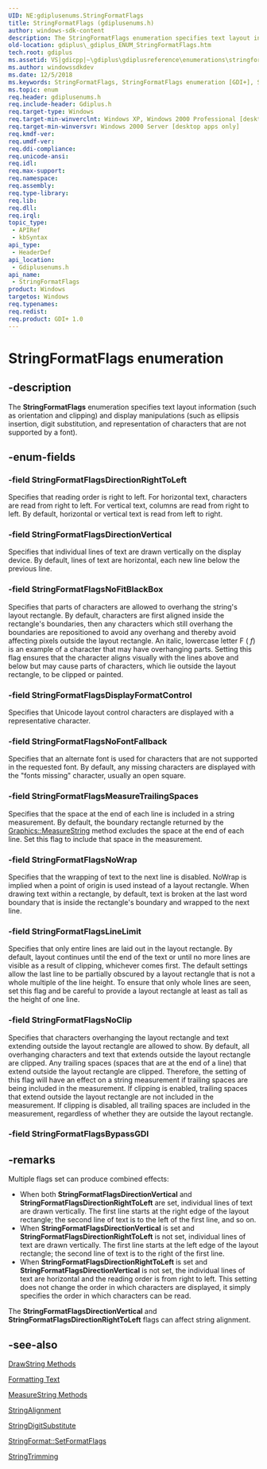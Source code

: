 ```yaml
---
UID: NE:gdiplusenums.StringFormatFlags
title: StringFormatFlags (gdiplusenums.h)
author: windows-sdk-content
description: The StringFormatFlags enumeration specifies text layout information (such as orientation and clipping) and display manipulations (such as ellipsis insertion, digit substitution, and representation of characters that are not supported by a font).
old-location: gdiplus\_gdiplus_ENUM_StringFormatFlags.htm
tech.root: gdiplus
ms.assetid: VS|gdicpp|~\gdiplus\gdiplusreference\enumerations\stringformatflags.htm
ms.author: windowssdkdev
ms.date: 12/5/2018
ms.keywords: StringFormatFlags, StringFormatFlags enumeration [GDI+], StringFormatFlagsDirectionRightToLeft, StringFormatFlagsDirectionVertical, StringFormatFlagsDisplayFormatControl, StringFormatFlagsLineLimit, StringFormatFlagsMeasureTrailingSpaces, StringFormatFlagsNoClip, StringFormatFlagsNoFitBlackBox, StringFormatFlagsNoFontFallback, StringFormatFlagsNoWrap, _gdiplus_ENUM_StringFormatFlags, gdiplus._gdiplus_ENUM_StringFormatFlags, gdiplusenums/StringFormatFlags, gdiplusenums/StringFormatFlagsDirectionRightToLeft, gdiplusenums/StringFormatFlagsDirectionVertical, gdiplusenums/StringFormatFlagsDisplayFormatControl, gdiplusenums/StringFormatFlagsLineLimit, gdiplusenums/StringFormatFlagsMeasureTrailingSpaces, gdiplusenums/StringFormatFlagsNoClip, gdiplusenums/StringFormatFlagsNoFitBlackBox, gdiplusenums/StringFormatFlagsNoFontFallback, gdiplusenums/StringFormatFlagsNoWrap
ms.topic: enum
req.header: gdiplusenums.h
req.include-header: Gdiplus.h
req.target-type: Windows
req.target-min-winverclnt: Windows XP, Windows 2000 Professional [desktop apps only]
req.target-min-winversvr: Windows 2000 Server [desktop apps only]
req.kmdf-ver: 
req.umdf-ver: 
req.ddi-compliance: 
req.unicode-ansi: 
req.idl: 
req.max-support: 
req.namespace: 
req.assembly: 
req.type-library: 
req.lib: 
req.dll: 
req.irql: 
topic_type:
 - APIRef
 - kbSyntax
api_type:
 - HeaderDef
api_location:
 - Gdiplusenums.h
api_name:
 - StringFormatFlags
product: Windows
targetos: Windows
req.typenames: 
req.redist: 
req.product: GDI+ 1.0
---
```


# StringFormatFlags enumeration


## -description


The <b>StringFormatFlags</b> enumeration specifies text layout information (such as orientation and clipping) and display manipulations (such as ellipsis insertion, digit substitution, and representation of characters that are not supported by a font).


## -enum-fields




### -field StringFormatFlagsDirectionRightToLeft

Specifies that reading order is right to left. For horizontal text, characters are read from right to left. For vertical text, columns are read from right to left. By default, horizontal or vertical text is read from left to right. 


### -field StringFormatFlagsDirectionVertical

Specifies that individual lines of text are drawn vertically on the display device. By default, lines of text are horizontal, each new line below the previous line. 


### -field StringFormatFlagsNoFitBlackBox

Specifies that parts of characters are allowed to overhang the string's layout rectangle. By default, characters are first aligned inside the rectangle's boundaries, then any characters which still overhang the boundaries are repositioned to avoid any overhang and thereby avoid affecting pixels outside the layout rectangle. An italic, lowercase letter F (
				<i>f</i>) is an example of a character that may have overhanging parts. Setting this flag ensures that the character aligns visually with the lines above and below but may cause parts of characters, which lie outside the layout rectangle, to be clipped or painted. 


### -field StringFormatFlagsDisplayFormatControl

Specifies that Unicode layout control characters are displayed with a representative character. 


### -field StringFormatFlagsNoFontFallback

Specifies that an alternate font is used for characters that are not supported in the requested font. By default, any missing characters are displayed with the "fonts missing" character, usually an open square. 


### -field StringFormatFlagsMeasureTrailingSpaces

Specifies that the space at the end of each line is included in a string measurement. By default, the boundary rectangle returned by the 
				<a href="https://msdn.microsoft.com/en-us/library/ms535787(v=VS.85).aspx">Graphics::MeasureString</a> method excludes the space at the end of each line. Set this flag to include that space in the measurement. 


### -field StringFormatFlagsNoWrap

Specifies that the wrapping of text to the next line is disabled. NoWrap is implied when a point of origin is used instead of a layout rectangle. When drawing text within a rectangle, by default, text is broken at the last word boundary that is inside the rectangle's boundary and wrapped to the next line. 


### -field StringFormatFlagsLineLimit

Specifies that only entire lines are laid out in the layout rectangle. By default, layout continues until the end of the text or until no more lines are visible as a result of clipping, whichever comes first. The default settings allow the last line to be partially obscured by a layout rectangle that is not a whole multiple of the line height. To ensure that only whole lines are seen, set this flag and be careful to provide a layout rectangle at least as tall as the height of one line. 


### -field StringFormatFlagsNoClip

Specifies that characters overhanging the layout rectangle and text extending outside the layout rectangle are allowed to show. By default, all overhanging characters and text that extends outside the layout rectangle are clipped. Any trailing spaces (spaces that are at the end of a line) that extend outside the layout rectangle are clipped. Therefore, the setting of this flag will have an effect on a string measurement if trailing spaces are being included in the measurement. If clipping is enabled, trailing spaces that extend outside the layout rectangle are not included in the measurement. If clipping is disabled, all trailing spaces are included in the measurement, regardless of whether they are outside the layout rectangle. 


### -field StringFormatFlagsBypassGDI




## -remarks



Multiple flags set can produce combined effects: 

<ul>
<li>When both <b><b>StringFormatFlagsDirectionVertical</b></b> and <b><b>StringFormatFlagsDirectionRightToLeft</b></b> are set, individual lines of text are drawn vertically. The first line starts at the right edge of the layout rectangle; the second line of text is to the left of the first line, and so on. </li>
<li>When <b><b>StringFormatFlagsDirectionVertical</b></b> is set and <b><b>StringFormatFlagsDirectionRightToLeft</b></b> is not set, individual lines of text are drawn vertically. The first line starts at the left edge of the layout rectangle; the second line of text is to the right of the first line. </li>
<li>When <b><b>StringFormatFlagsDirectionRightToLeft</b></b> is set and <b><b>StringFormatFlagsDirectionVertical</b></b> is not set, the individual lines of text are horizontal and the reading order is from right to left. This setting does not change the order in which characters are displayed, it simply specifies the order in which characters can be read. </li>
</ul>
The <b><b>StringFormatFlagsDirectionVertical</b></b> and <b><b>StringFormatFlagsDirectionRightToLeft</b></b> flags can affect string alignment.




## -see-also




<a href="https://msdn.microsoft.com/en-us/library/ms535759(v=VS.85).aspx">DrawString Methods</a>



<a href="https://msdn.microsoft.com/en-us/library/ms533823(v=VS.85).aspx">Formatting Text</a>



<a href="https://msdn.microsoft.com/en-us/library/ms535787(v=VS.85).aspx">MeasureString Methods</a>



<a href="https://msdn.microsoft.com/en-us/library/ms534177(v=VS.85).aspx">StringAlignment</a>



<a href="https://msdn.microsoft.com/en-us/library/ms534179(v=VS.85).aspx">StringDigitSubstitute</a>



<a href="https://msdn.microsoft.com/en-us/library/ms534726(v=VS.85).aspx">StringFormat::SetFormatFlags</a>



<a href="https://msdn.microsoft.com/en-us/library/ms534403(v=VS.85).aspx">StringTrimming</a>
 

 

